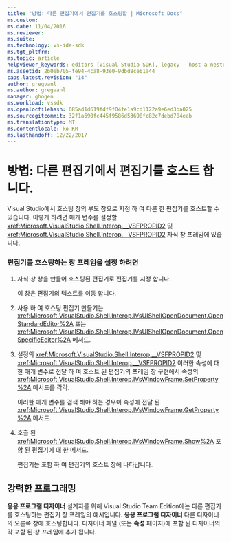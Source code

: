 ```yaml
---
title: "방법: 다른 편집기에서 편집기를 호스팅할 | Microsoft Docs"
ms.custom: 
ms.date: 11/04/2016
ms.reviewer: 
ms.suite: 
ms.technology: vs-ide-sdk
ms.tgt_pltfrm: 
ms.topic: article
helpviewer_keywords: editors [Visual Studio SDK], legacy - host a nested editor
ms.assetid: 2b0eb705-fe94-4ca8-93e0-9dbd8ce61a44
caps.latest.revision: "14"
author: gregvanl
ms.author: gregvanl
manager: ghogen
ms.workload: vssdk
ms.openlocfilehash: 685ad1d619fdf9f04fe1a9cd1122a9e6ed3ba025
ms.sourcegitcommit: 32f1a690fc445f9586d53698fc82c7debd784eeb
ms.translationtype: MT
ms.contentlocale: ko-KR
ms.lasthandoff: 12/22/2017
---
```

# <a name="how-to-host-an-editor-in-another-editor"></a>방법: 다른 편집기에서 편집기를 호스트 합니다.
Visual Studio에서 호스팅 창의 부모 창으로 지정 하 여 다른 한 편집기를 호스트할 수 있습니다. 이렇게 하려면 매개 변수를 설정할 <xref:Microsoft.VisualStudio.Shell.Interop.__VSFPROPID2> 및 <xref:Microsoft.VisualStudio.Shell.Interop.__VSFPROPID2> 자식 창 프레임에 있습니다.  
  
### <a name="to-set-up-the-window-frame-to-host-an-editor"></a>편집기를 호스팅하는 창 프레임을 설정 하려면  
  
1.  자식 창 창을 만들어 호스팅된 편집기로 편집기를 지정 합니다.  
  
     이 창은 편집기의 텍스트를 이동 합니다.  
  
2.  사용 하 여 호스팅 편집기 만들기는 <xref:Microsoft.VisualStudio.Shell.Interop.IVsUIShellOpenDocument.OpenStandardEditor%2A> 또는 <xref:Microsoft.VisualStudio.Shell.Interop.IVsUIShellOpenDocument.OpenSpecificEditor%2A> 메서드.  
  
3.  설정의 <xref:Microsoft.VisualStudio.Shell.Interop.__VSFPROPID2> 및 <xref:Microsoft.VisualStudio.Shell.Interop.__VSFPROPID2> 이러한 속성에 대 한 매개 변수로 전달 하 여 호스트 된 편집기의 프레임 창 구현에서 속성의 <xref:Microsoft.VisualStudio.Shell.Interop.IVsWindowFrame.SetProperty%2A> 메서드를 각각.  
  
     이러한 매개 변수를 검색 해야 하는 경우이 속성에 전달 된 <xref:Microsoft.VisualStudio.Shell.Interop.IVsWindowFrame.GetProperty%2A> 메서드.  
  
4.  호출 된 <xref:Microsoft.VisualStudio.Shell.Interop.IVsWindowFrame.Show%2A> 포함 된 편집기에 대 한 메서드.  
  
     편집기는 포함 하 여 편집기의 호스트 창에 나타납니다.  
  
## <a name="robust-programming"></a>강력한 프로그래밍  
 **응용 프로그램 디자이너** 설계자를 위해 Visual Studio Team Edition에는 다른 편집기를 호스팅하는 편집기 창 프레임의 예시입니다. **응용 프로그램 디자이너** 다른 디자이너의 오른쪽 창에 호스팅합니다. 디자이너 패널 (또는 **속성** 페이지)에 포함 된 디자이너의 각 포함 된 창 프레임에 추가 됩니다.